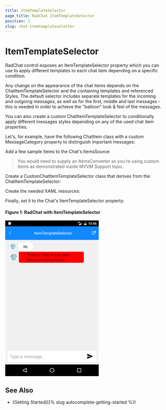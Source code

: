 ```yaml
---
title: ItemTemplateSelector
page_title: RadChat ItemTemplateSelector
position: 3
slug: chat-itemtemplateselector
---
```


# ItemTemplateSelector #

RadChat control exposes an ItemTemplateSelector property which you can use to apply different templates to each chat item depending on a specific condition.  

Any change on the appearance of the chat items depends on the ChatItemTemplateSelector and the containing templates and referenced Styles. The default selector includes separate templates for the incoming and outgoing messages, as well as for the first, middle and last messages - this is needed in order to achieve the "balloon" look & feel of the messages.

You can also create a custom ChatItemTemplateSelector to conditionally apply different messages styles depending on any of the used chat item properties.  

Let's, for example, have the following ChatItem class with a custom MessageCategory property to distinguish important messages:

<snippet id='chat-features-itemtemplate-chatitem' />

Add a few sample Items to the Chat's ItemsSource:

<snippet id='chat-features-itemtemplate-items' />

> You would need to supply an ItemsConverter as you're using custom items as demonstrated inside MVVM Support topic.

Create a CustomChatItemTemplateSelector class that derives from the ChatItemTemplateSelector:

<snippet id='chat-features-itemtemplate-itemconverter' />
	
Create the needed XAML resources:

<snippet id='chat-features-itemtemplate-resources' />

Finally, set it to the Chat's ItemTemplateSelector property:

<snippet id='chat-features-itemtemplate-xaml' />

#### Figure 1: RadChat with ItemTemplateSelector

![ItemTemplateSelector](images/chat_itemtemplateselector.png)
	
## See Also

- [Getting Started]({% slug autocomplete-getting-started %})